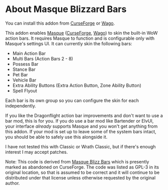 # About Masque Blizzard Bars

You can install this addon from [CurseForge](https://www.curseforge.com/wow/addons/masque-blizz-bars-revived "CurseForge") or [Wago](https://addons.wago.io/addons/masqueblizzbars).

This addon enables [Masque](https://github.com/SFX-WoW/Masque) ([CurseForge](https://www.curseforge.com/wow/addons/masque), [Wago](https://addons.wago.io/addons/masque)) to skin the built-in WoW action bars.  It requires Masque to function and is configurable only with Masque's settings UI.  It can currently skin the following bars:

* Main Action Bar
* Multi Bars (Action Bars 2 - 8)
* Possess Bar
* Stance Bar
* Pet Bar
* Vehicle Bar
* Extra Ability Buttons (Extra Action Button, Zone Ability Button)
* Spell Flyout

Each bar is its own group so you can configure the skin for each independently.

If you like the Dragonflight action bar improvements and don't want to use a bar mod, this is for you.  If you do use a bar mod like Bartender or ElvUI, your interface _already_ supports Masque and you won't get anything from this addon.  If your mod is set up to leave some of the system bars intact, you should be able to safely use this alongside it.

I have not tested this with Classic or Wrath Classic, but if there's enough interest I may accept patches.

Note: This code is derived from [Masque Blizz Bars](https://www.curseforge.com/wow/addons/masque-blizz-bars) which is presently marked as abandoned on CurseForge.  The code was listed as GPL-3 in its original location, so that is assumed to be correct and it will continue to be distributed under that license unless otherwise requested by the original author.
